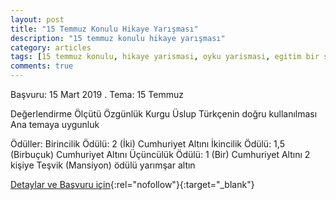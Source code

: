 ```yaml
---
layout: post
title: "15 Temmuz Konulu Hikaye Yarışması"
description: "15 temmuz konulu hikaye yarışması"
category: articles
tags: [15 temmuz konulu, hikaye yarismasi, oyku yarismasi, egitim bir sen, istanbul]
comments: true
---
```


Başvuru: 15 Mart 2019 . 
Tema: 15 Temmuz

Değerlendirme Ölçütü
    Özgünlük
    Kurgu
    Üslup
    Türkçenin doğru kullanılması
    Ana temaya uygunluk

 Ödüller:
    Birincilik Ödülü: 2 (İki) Cumhuriyet Altını
    İkincilik Ödülü: 1,5 (Birbuçuk) Cumhuriyet Altını
    Üçüncülük Ödülü: 1 (Bir) Cumhuriyet Altını
    2 kişiye Teşvik (Mansiyon) ödülü yarımşar altın

[Detaylar ve Başvuru için](http://istanbul3.ebs.org.tr/manset/1854/15-temmuz-konulu-hik%C3%82ye-yarismasi?utm_source=edebiyatyarismalari.com&utm_medium=affiliate){:rel="nofollow"}{:target="_blank"}